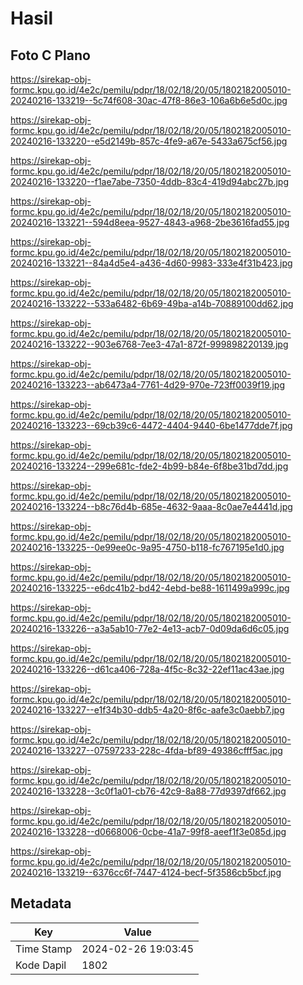# Hasil

## Foto C Plano

https://sirekap-obj-formc.kpu.go.id/4e2c/pemilu/pdpr/18/02/18/20/05/1802182005010-20240216-133219--5c74f608-30ac-47f8-86e3-106a6b6e5d0c.jpg

https://sirekap-obj-formc.kpu.go.id/4e2c/pemilu/pdpr/18/02/18/20/05/1802182005010-20240216-133220--e5d2149b-857c-4fe9-a67e-5433a675cf56.jpg

https://sirekap-obj-formc.kpu.go.id/4e2c/pemilu/pdpr/18/02/18/20/05/1802182005010-20240216-133220--f1ae7abe-7350-4ddb-83c4-419d94abc27b.jpg

https://sirekap-obj-formc.kpu.go.id/4e2c/pemilu/pdpr/18/02/18/20/05/1802182005010-20240216-133221--594d8eea-9527-4843-a968-2be3616fad55.jpg

https://sirekap-obj-formc.kpu.go.id/4e2c/pemilu/pdpr/18/02/18/20/05/1802182005010-20240216-133221--84a4d5e4-a436-4d60-9983-333e4f31b423.jpg

https://sirekap-obj-formc.kpu.go.id/4e2c/pemilu/pdpr/18/02/18/20/05/1802182005010-20240216-133222--533a6482-6b69-49ba-a14b-70889100dd62.jpg

https://sirekap-obj-formc.kpu.go.id/4e2c/pemilu/pdpr/18/02/18/20/05/1802182005010-20240216-133222--903e6768-7ee3-47a1-872f-999898220139.jpg

https://sirekap-obj-formc.kpu.go.id/4e2c/pemilu/pdpr/18/02/18/20/05/1802182005010-20240216-133223--ab6473a4-7761-4d29-970e-723ff0039f19.jpg

https://sirekap-obj-formc.kpu.go.id/4e2c/pemilu/pdpr/18/02/18/20/05/1802182005010-20240216-133223--69cb39c6-4472-4404-9440-6be1477dde7f.jpg

https://sirekap-obj-formc.kpu.go.id/4e2c/pemilu/pdpr/18/02/18/20/05/1802182005010-20240216-133224--299e681c-fde2-4b99-b84e-6f8be31bd7dd.jpg

https://sirekap-obj-formc.kpu.go.id/4e2c/pemilu/pdpr/18/02/18/20/05/1802182005010-20240216-133224--b8c76d4b-685e-4632-9aaa-8c0ae7e4441d.jpg

https://sirekap-obj-formc.kpu.go.id/4e2c/pemilu/pdpr/18/02/18/20/05/1802182005010-20240216-133225--0e99ee0c-9a95-4750-b118-fc767195e1d0.jpg

https://sirekap-obj-formc.kpu.go.id/4e2c/pemilu/pdpr/18/02/18/20/05/1802182005010-20240216-133225--e6dc41b2-bd42-4ebd-be88-1611499a999c.jpg

https://sirekap-obj-formc.kpu.go.id/4e2c/pemilu/pdpr/18/02/18/20/05/1802182005010-20240216-133226--a3a5ab10-77e2-4e13-acb7-0d09da6d6c05.jpg

https://sirekap-obj-formc.kpu.go.id/4e2c/pemilu/pdpr/18/02/18/20/05/1802182005010-20240216-133226--d61ca406-728a-4f5c-8c32-22ef11ac43ae.jpg

https://sirekap-obj-formc.kpu.go.id/4e2c/pemilu/pdpr/18/02/18/20/05/1802182005010-20240216-133227--e1f34b30-ddb5-4a20-8f6c-aafe3c0aebb7.jpg

https://sirekap-obj-formc.kpu.go.id/4e2c/pemilu/pdpr/18/02/18/20/05/1802182005010-20240216-133227--07597233-228c-4fda-bf89-49386cfff5ac.jpg

https://sirekap-obj-formc.kpu.go.id/4e2c/pemilu/pdpr/18/02/18/20/05/1802182005010-20240216-133228--3c0f1a01-cb76-42c9-8a88-77d9397df662.jpg

https://sirekap-obj-formc.kpu.go.id/4e2c/pemilu/pdpr/18/02/18/20/05/1802182005010-20240216-133228--d0668006-0cbe-41a7-99f8-aeef1f3e085d.jpg

https://sirekap-obj-formc.kpu.go.id/4e2c/pemilu/pdpr/18/02/18/20/05/1802182005010-20240216-133219--6376cc6f-7447-4124-becf-5f3586cb5bcf.jpg


## Metadata

| Key        | Value               |
| ---------- | ------------------- |
| Time Stamp | 2024-02-26 19:03:45 |
| Kode Dapil | 1802                |



